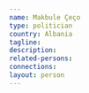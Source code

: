 ```yaml
---
name: Makbule Çeço
type: politician
country: Albania
tagline:
description:
related-persons:
connections:
layout: person
---
```

